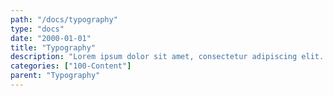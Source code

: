 ```yaml
---
path: "/docs/typography"
type: "docs"
date: "2000-01-01"
title: "Typography"
description: "Lorem ipsum dolor sit amet, consectetur adipiscing elit. Nunc tempus laoreet leo sit amet iaculis."
categories: ["100-Content"]
parent: "Typography"
---
```

